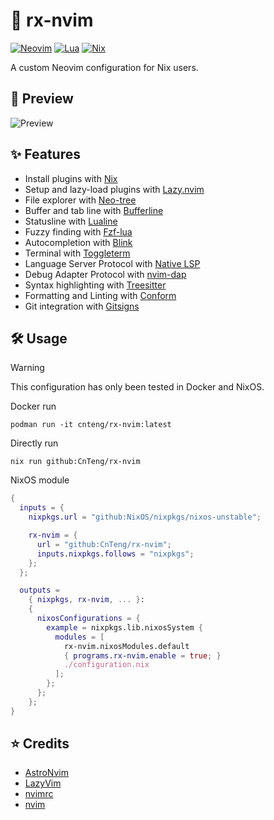 # 🚀 rx-nvim

[![Neovim][neovim-shield]][neovim-url]
[![Lua][lua-shield]][lua-url]
[![Nix][nix-shield]][nix-url]

A custom Neovim configuration for Nix users.

## 🌟 Preview

![Preview](https://github.com/CnTeng/rx-nvim/assets/56501688/e57dd052-debe-4e93-b649-8a4f262a9e9c)

## ✨ Features

- Install plugins with [Nix](https://nixos.org)
- Setup and lazy-load plugins with [Lazy.nvim](https://github.com/folke/lazy.nvim)
- File explorer with [Neo-tree](https://github.com/nvim-neo-tree/neo-tree.nvim)
- Buffer and tab line with [Bufferline](https://github.com/akinsho/bufferline.nvim)
- Statusline with [Lualine](https://github.com/nvim-lualine/lualine.nvim)
- Fuzzy finding with [Fzf-lua](https://github.com/ibhagwan/fzf-lua)
- Autocompletion with [Blink](https://github.com/Saghen/blink.cmp)
- Terminal with [Toggleterm](https://github.com/akinsho/toggleterm.nvim)
- Language Server Protocol with [Native LSP](https://github.com/neovim/nvim-lspconfig)
- Debug Adapter Protocol with [nvim-dap](https://github.com/mfussenegger/nvim-dap)
- Syntax highlighting with [Treesitter](https://github.com/nvim-treesitter/nvim-treesitter)
- Formatting and Linting with [Conform](https://github.com/stevearc/conform.nvim)
- Git integration with [Gitsigns](https://github.com/lewis6991/gitsigns.nvim)

## 🛠️ Usage

> [!WARNING]
> This configuration has only been tested in Docker and NixOS.

Docker run

```shell
podman run -it cnteng/rx-nvim:latest
```

Directly run

```shell
nix run github:CnTeng/rx-nvim
```

NixOS module

```nix
{
  inputs = {
    nixpkgs.url = "github:NixOS/nixpkgs/nixos-unstable";

    rx-nvim = {
      url = "github:CnTeng/rx-nvim";
      inputs.nixpkgs.follows = "nixpkgs";
    };
  };

  outputs =
    { nixpkgs, rx-nvim, ... }:
    {
      nixosConfigurations = {
        example = nixpkgs.lib.nixosSystem {
          modules = [
            rx-nvim.nixosModules.default
            { programs.rx-nvim.enable = true; }
            ./configuration.nix
          ];
        };
      };
    };
}
```

## ⭐ Credits

- [AstroNvim](https://github.com/AstroNvim/AstroNvim)
- [LazyVim](https://github.com/LazyVim/LazyVim)
- [nvimrc](https://github.com/XXiaoA/nvimrc)
- [nvim](https://github.com/ofseed/nvim)

<!-- MARKDOWN LINKS & IMAGES -->

[neovim-shield]: https://img.shields.io/badge/NeoVim-%252357A143.svg?style=for-the-badge&logo=neovim&logoColor=white
[neovim-url]: https://neovim.io
[lua-shield]: https://img.shields.io/badge/Lua-%232C2D72?style=for-the-badge&logo=lua&logoColor=white
[lua-url]: https://www.lua.org
[nix-shield]: https://img.shields.io/badge/NixOS-%235277C3?style=for-the-badge&logo=nixos&logoColor=white
[nix-url]: https://nixos.org
